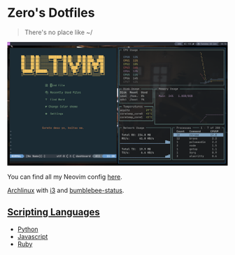 # Zero's Dotfiles

> There's no place like ~/

![Screenshot](./assets/screenshots/neovim-gotop-i3.png)

You can find all my Neovim config [here](https://github.com/UltiRequiem/neovim).

[Archlinux](https://github.com/UltiRequiem/Archlinux) with [i3](./.config/i3)
and [bumblebee-status](https://github.com/tobi-wan-kenobi/bumblebee-status).

## [Scripting Languages](./bin/)

- [Python](https://github.com/UltiRequiem/daily-python-practice)
- [Javascript](https://github.com/UltiRequiem/daily-js-practice)
- [Ruby](https://github.com/UltiRequiem/daily-ruby-practic)
